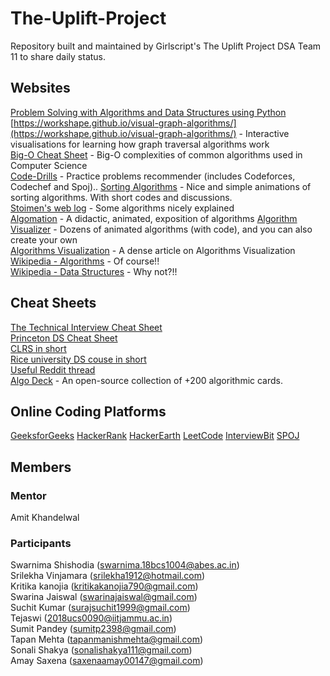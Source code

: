 # The-Uplift-Project
Repository built and maintained by Girlscript's The Uplift Project DSA Team 11 to share daily status.


## Websites
[Problem Solving with Algorithms and Data Structures using Python](https://runestone.academy/runestone/books/published/pythonds/index.html)   
[https://workshape.github.io/visual-graph-algorithms/](https://workshape.github.io/visual-graph-algorithms/) - Interactive visualisations for learning how graph traversal algorithms work  
[Big-O Cheat Sheet](https://www.bigocheatsheet.com/) - Big-O complexities of common algorithms used in Computer Science  
[Code-Drills](https://recommender.codedrills.io/tools/comparator) - Practice problems recommender (includes Codeforces, Codechef and Spoj)..
[Sorting Algorithms](https://www.toptal.com/developers/sorting-algorithms) - Nice and simple animations of sorting algorithms. With short codes and discussions.  
[Stoimen's web log](http://www.stoimen.com/) - Some algorithms nicely explained  
[Algomation](http://www.algomation.com/) - A didactic, animated, exposition of algorithms
[Algorithm Visualizer](https://algorithm-visualizer.org/) - Dozens of animated algorithms (with code), and you can also create your own  
[Algorithms Visualization](https://bost.ocks.org/mike/algorithms/) - A dense article on Algorithms Visualization  
[Wikipedia - Algorithms](https://en.wikipedia.org/wiki/List_of_algorithms) - Of course!!  
[Wikipedia - Data Structures](https://en.wikipedia.org/wiki/List_of_data_structures) - Why not?!!  

## Cheat Sheets
[The Technical Interview Cheat Sheet](https://gist.github.com/TSiege/cbb0507082bb18ff7e4b)  
[Princeton DS Cheat Sheet](https://algs4.cs.princeton.edu/cheatsheet/)  
[CLRS in short](https://sinon.org/algorithms//#data-structures)  
[Rice university DS couse in short](https://www.clear.rice.edu/comp160/data1.html)  
[Useful Reddit thread](https://www.reddit.com/r/learnprogramming/comments/3gpvyx/algorithms_and_data_structures_cheat_sheets/)  
[Algo Deck](https://github.com/teivah/algodeck/) - An open-source collection of +200 algorithmic cards.  

## Online Coding Platforms
[GeeksforGeeks](https://www.geeksforgeeks.org/)
[HackerRank](https://www.hackerrank.com/)
[HackerEarth](https://www.hackerearth.com/)
[LeetCode](https://leetcode.com/)
[InterviewBit](https://www.interviewbit.com/)
[SPOJ](https://www.spoj.com/)

## Members  

### Mentor  
Amit Khandelwal

### Participants    
Swarnima Shishodia (swarnima.18bcs1004@abes.ac.in)  
Srilekha Vinjamara (srilekha1912@hotmail.com)  
Kritika kanojia (kritikakanojia790@gmail.com)  
Swarina Jaiswal (swarinajaiswal@gmail.com)  
Suchit Kumar (surajsuchit1999@gmail.com)  
Tejaswi (2018ucs0090@iitjammu.ac.in)  
Sumit Pandey (sumitp2398@gmail.com)  
Tapan Mehta (tapanmanishmehta@gmail.com)  
Sonali Shakya (sonalishakya111@gmail.com)  
Amay Saxena (saxenaamay00147@gmail.com)  

